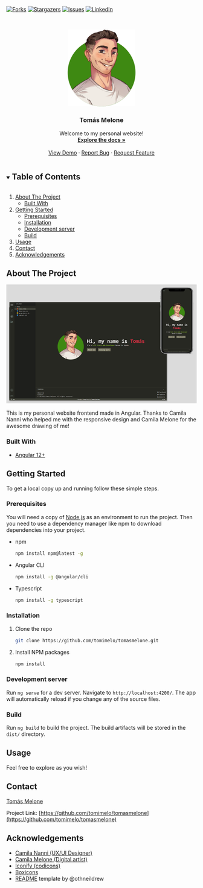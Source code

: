 <!-- PROJECT SHIELDS -->
[![Forks][forks-shield]][forks-url]
[![Stargazers][stars-shield]][stars-url]
[![Issues][issues-shield]][issues-url]
[![LinkedIn][linkedin-shield]][linkedin-url]

<!-- PROJECT LOGO -->
<br />
<p align="center">
  <a href="https://github.com/tomimelo/tomasmelone">
    <img src="images/avatar.png" alt="Logo" width="180">
  </a>

  <h3 align="center">Tomás Melone</h3>

  <p align="center">
    Welcome to my personal website!
    <br />
    <a href="https://github.com/tomimelo/tomasmelone"><strong>Explore the docs »</strong></a>
    <br />
    <br />
    <a href="https://www.tomasmelone.ml/">View Demo</a>
    ·
    <a href="https://github.com/tomimelo/tomasmelone/issues">Report Bug</a>
    ·
    <a href="https://github.com/tomimelo/tomasmelone/issues">Request Feature</a>
  </p>
</p>



<!-- TABLE OF CONTENTS -->
<details open="open">
  <summary><h2 style="display: inline-block">Table of Contents</h2></summary>
  <ol>
    <li>
      <a href="#about-the-project">About The Project</a>
      <ul>
        <li><a href="#built-with">Built With</a></li>
      </ul>
    </li>
    <li>
      <a href="#getting-started">Getting Started</a>
      <ul>
        <li><a href="#prerequisites">Prerequisites</a></li>
        <li><a href="#installation">Installation</a></li>
        <li><a href="#development-server">Development server</a></li>
        <li><a href="#build">Build</a></li>
      </ul>
    </li>
    <li><a href="#usage">Usage</a></li>
    <li><a href="#contact">Contact</a></li>
    <li><a href="#acknowledgements">Acknowledgements</a></li>
  </ol>
</details>



<!-- ABOUT THE PROJECT -->
## About The Project

[![Product Name Screen Shot][product-screenshot]](https://www.tomasmelone.ml/)

This is my personal website frontend made in Angular.
Thanks to Camila Nanni who helped me with the responsive design and Camila Melone for the awesome drawing of me!

### Built With

* [Angular 12+](https://angular.io/)


<!-- GETTING STARTED -->
## Getting Started

To get a local copy up and running follow these simple steps.

### Prerequisites

You will need a copy of [Node.js](https://nodejs.org/es/) as an environment to run the project. Then you need to use a dependency manager like npm to download dependencies into your project.

* npm
  ```sh
  npm install npm@latest -g
  ```

* Angular CLI
  ```sh
  npm install -g @angular/cli
  ```

* Typescript
  ```sh
  npm install -g typescript
  ```

### Installation

1. Clone the repo
   ```sh
   git clone https://github.com/tomimelo/tomasmelone.git
   ```
2. Install NPM packages
   ```sh
   npm install
   ```

### Development server

Run `ng serve` for a dev server. Navigate to `http://localhost:4200/`. The app will automatically reload if you change any of the source files.

### Build

Run `ng build` to build the project. The build artifacts will be stored in the `dist/` directory.

<!-- USAGE EXAMPLES -->
## Usage

Feel free to explore as you wish!

<!-- CONTACT -->
## Contact

[Tomás Melone](https://linkedin.com/in/tomasmelone)

Project Link: [https://github.com/tomimelo/tomasmelone](https://github.com/tomimelo/tomasmelone)

<!-- ACKNOWLEDGEMENTS -->
## Acknowledgements

* [Camila Nanni (UX/UI Designer)](https://www.linkedin.com/in/camilananni/)
* [Camila Melone (Digital artist)](https://www.instagram.com/almaa_bm/)
* [Iconify (codicons)](https://icon-sets.iconify.design/codicon/)
* [Boxicons](https://boxicons.com/)
* [README](https://github.com/othneildrew/Best-README-Template) template by @othneildrew



<!-- MARKDOWN LINKS & IMAGES -->
[forks-shield]: https://img.shields.io/github/forks/tomimelo/tomasmelone.svg?style=for-the-badge
[forks-url]: https://github.com/tomimelo/tomasmelone/network/members
[stars-shield]: https://img.shields.io/github/stars/tomimelo/tomasmelone.svg?style=for-the-badge
[stars-url]: https://github.com/tomimelo/tomasmelone/stargazers
[issues-shield]: https://img.shields.io/github/issues/tomimelo/tomasmelone.svg?style=for-the-badge
[issues-url]: https://github.com/tomimelo/tomasmelone/issues
[linkedin-shield]: https://img.shields.io/badge/-LinkedIn-black.svg?style=for-the-badge&logo=linkedin&colorB=555
[linkedin-url]: https://linkedin.com/in/tomasmelone
[product-screenshot]: images/screenshot.png